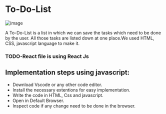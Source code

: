 # To-Do-List
![image](https://user-images.githubusercontent.com/103670494/205444294-a750b7d1-d325-4c4c-a019-1aaf8943df25.png)

A To-Do-List is a list in which we can save the tasks which need to be done by the user. All those tasks are listed down at one place.We used HTML, CSS, javascript language to make it.
### TODO-React file is using React Js

## Implementation steps using javascript:

- Download Vscode or any other code editor.
- Install the necessary extentions for easy implementation.
- Write the code in HTML, Css and javascript.
- Open in Default Browser.
- Inspect code if any change need to be done in the browser.
